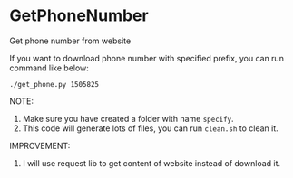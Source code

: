 # GetPhoneNumber
Get phone number from website

If you want to download phone number with specified prefix, you can run command like below:

`./get_phone.py 1505825`

NOTE:
1. Make sure you have created a folder with name `specify`.
2. This code will generate lots of files, you can run `clean.sh` to clean it.


IMPROVEMENT:
1. I will use request lib to get content of website instead of download it.

